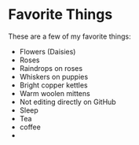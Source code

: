 # Favorite Things

These are a few of my favorite things:
- Flowers (Daisies)
- Roses
- Raindrops on roses
- Whiskers on puppies
- Bright copper kettles
- Warm woolen mittens
- Not editing directly on GitHub
- Sleep
- Tea
- coffee
-
